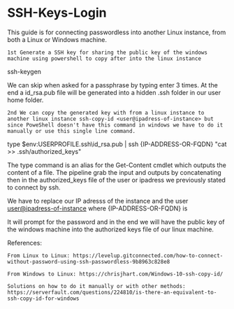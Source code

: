 # SSH-Keys-Login

This guide is for connecting passwordless into another Linux instance, from both a Linux or Windows machine.

    1st Generate a SSH key for sharing the public key of the windows machine using powershell to copy after into the linux instance

ssh-keygen

We can skip when asked for a passphrase by typing enter 3 times. At the end a id_rsa.pub file will be generated into a hidden .ssh folder in our user home folder.

    2nd We can copy the generated key with from a linux instance to another linux instance ssh-copy-id <user@ipadress-of-instance> but  since PoweShell doesn't have this command in windows we have to do it manually or use this single line command.

type $env:USERPROFILE\.ssh\id_rsa.pub | ssh {IP-ADDRESS-OR-FQDN} "cat >> .ssh/authorized_keys"

The type command is an alias for the Get-Content cmdlet which outputs the content of a file. The pipeline grab the input and outputs by concatenating then in the authorized_keys file of the user or ipadress we previously stated to connect by ssh.

We have to replace our IP adresss of the instance and the user <user@ipadress-of-instance> where {IP-ADDRESS-OR-FQDN} is

It will prompt for the password and in the end we will have the public key of the windows machine into the authorized keys file of our linux machine.

 

References:

    From Linux to Linux: https://levelup.gitconnected.com/how-to-connect-without-password-using-ssh-passwordless-9b8963c828e8

    From Windows to Linux: https://chrisjhart.com/Windows-10-ssh-copy-id/ 

    Solutions on how to do it manually or with other methods: https://serverfault.com/questions/224810/is-there-an-equivalent-to-ssh-copy-id-for-windows 
